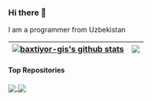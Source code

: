 ### Hi there 👋

I am a programmer from Uzbekistan 


| <a href="https://github.com/baxtiyor-gis/baxtiyor-gis"><img align="center" src="https://github-readme-stats.vercel.app/api?username=baxtiyor-gis&show_icons=true&include_all_commits=true&theme=buefy&hide_border=true" alt="baxtiyor-gis's github stats" /></a> | <a href="https://github.com/baxtiyor-gis/baxtiyor-gis"><img align="center" src="https://github-readme-stats.vercel.app/api/top-langs/?username=baxtiyor-gis&theme=buefy&hide_border=true" /></a> |
| ------------- | ------------- |

#### Top Repositories


<a href="https://github.com/baxtiyor-gis/crop_monitoring">
  <img align="center" src="https://github-readme-stats.vercel.app/api/pin/?username=baxtiyor-gis&repo=crop_monitoring&theme=buefy" />
</a> 
<a href="https://github.com/AgroDevUz/ekinjoylash">
  <img align="center" src="https://github-readme-stats.vercel.app/api/pin/?username=AgroDevUz&repo=ekinjoylash&theme=buefy" />
</a>


